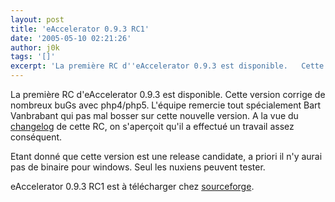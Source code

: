 ```yaml
---
layout: post
title: 'eAccelerator 0.9.3 RC1'
date: '2005-05-10 02:21:26'
author: j0k
tags: '[]'
excerpt: 'La première RC d''eAccelerator 0.9.3 est disponible.   Cette version corrige de nombreux buGs avec php4/php5.   )   L''équipe remercie tout spécialement Bart Vanbrabant qui pas mal bosser sur cette nouvelle version. A la vue du [changelog](http://sourceforge.net/project/shownotes.php?group_id=122249&amp;release_id=326171) de cette RC, on s''aperçoit      ...'
---
```


La première RC d'eAccelerator 0.9.3 est disponible.   Cette version corrige de nombreux buGs avec php4/php5.      L'équipe remercie tout spécialement Bart Vanbrabant qui pas mal bosser sur cette nouvelle version. A la vue du [changelog](http://sourceforge.net/project/shownotes.php?group_id=122249&amp;release_id=326171) de cette RC, on s'aperçoit qu'il a effectué un travail assez conséquent.

Etant donné que cette version est une release candidate, a priori il n'y aurai pas de binaire pour windows. Seul les nuxiens peuvent tester.

eAccelerator 0.9.3 RC1 est à télécharger chez [sourceforge](http://sourceforge.net/project/showfiles.php?group_id=122249&amp;package_id=133446&amp;release_id=326171).
